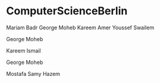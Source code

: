 # ComputerScienceBerlin

Mariam Badr
George Moheb
Kareem Amer
Youssef Swailem




George Moheb

Kareem Ismail

George Moheb

Mostafa Samy
Hazem

